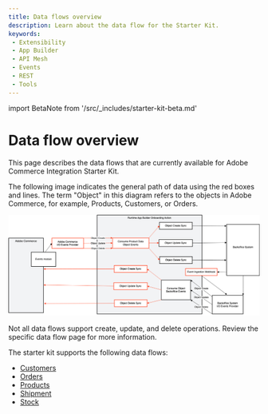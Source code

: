 ```yaml
---
title: Data flows overview
description: Learn about the data flow for the Starter Kit.
keywords:
 - Extensibility
 - App Builder
 - API Mesh
 - Events
 - REST
 - Tools
---
```


import BetaNote from '/src/_includes/starter-kit-beta.md'

<BetaNote />

# Data flow overview

This page describes the data flows that are currently available for Adobe Commerce Integration Starter Kit.

The following image indicates the general path of data using the red boxes and lines. The term "Object" in this diagram refers to the objects in Adobe Commerce, for example, Products, Customers, or Orders.

![data flow](../_images/starterkit/data-flow.png)

<InlineAlert variant="info" slots="text"/>

Not all data flows support create, update, and delete operations. Review the specific data flow page for more information.

The starter kit supports the following data flows:

- [Customers](./customers.md)
- [Orders](./orders.md)
- [Products](./products.md)
- [Shipment](./shipments.md)
- [Stock](./stock.md)
